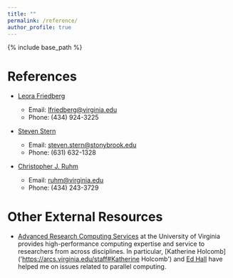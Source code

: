 ```yaml
---
title: ""
permalink: /reference/
author_profile: true
---
```


{% include base_path %}

References
=====
- [Leora Friedberg](http://economics.virginia.edu/people/profile/lfriedberg)
  - Email: lfriedberg@virginia.edu 
  - Phone:  (434) 924-3225 

- [Steven Stern](https://sites.google.com/site/stevensterneconomics/)
  - Email: steven.stern@stonybrook.edu
  - Phone:  (631) 632-1328

- [Christopher J. Ruhm](https://sites.google.com/site/christopherjruhm/home)
  - Email: ruhm@virginia.edu
  - Phone: (434) 243-3729

Other External Resources
=====
- [Advanced Research Computing Services](https://arcs.virginia.edu/) at the University of Virginia provides high-performance computing expertise and service to researchers from across disciplines. In particular, [Katherine Holcomb]('https://arcs.virginia.edu/staff#Katherine Holcomb') and [Ed Hall](https://arcs.virginia.edu/staff#Ed%20Hall) have helped me on issues related to parallel computing.
